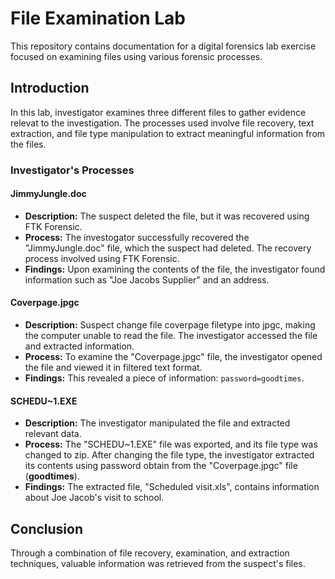 # File Examination Lab

This repository contains documentation for a digital forensics lab exercise focused on examining files using various forensic processes.

## Introduction 
In this lab, investigator examines three different files to gather evidence relevat to the investigation. The processes used involve file recovery, text extraction, and file type manipulation to extract meaningful information from the files.

### Investigator's Processes

#### JimmyJungle.doc
- **Description:** The suspect deleted the file, but it was recovered using FTK Forensic.
- **Process:** The investogator successfully recovered the "JimmyJungle.doc" file, which the suspect had deleted. The recovery process involved using FTK Forensic.
- **Findings:** Upon examining the contents of the file, the investigator found information such as "Joe Jacobs Supplier" and an address.

#### Coverpage.jpgc
- **Description:** Suspect change file coverpage filetype into jpgc, making the computer unable to read the file. The investigator accessed the file and extracted information.
- **Process:** To examine the "Coverpage.jpgc" file, the investigator opened the file and viewed it in filtered text format.
- **Findings:** This revealed a piece of information: `password=goodtimes`.

#### SCHEDU~1.EXE
- **Description:** The investigator manipulated the file and extracted relevant data.
- **Process:** The "SCHEDU~1.EXE" file was exported, and its file type was changed to zip. After changing the file type, the investigator extracted its contents using password obtain from the "Coverpage.jpgc" file (**goodtimes**).
- **Findings:** The extracted file, "Scheduled visit.xls", contains information about Joe Jacob's visit to school.

## Conclusion
Through a combination of file recovery, examination, and extraction techniques, valuable information was retrieved from the suspect's files.


